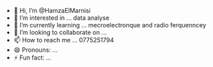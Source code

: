 - 👋 Hi, I’m @HamzaElMarnisi
- 👀 I’m interested in ... data analyse
- 🌱 I’m currently learning ... mecroelectronque and radio ferquenncey
- 💞️ I’m looking to collaborate on ...
- 📫 How to reach me ... 0775251794
- 😄 Pronouns: ... 
- ⚡ Fun fact: ...

<!---
HamzaElMarnisi/HamzaElMarnisi is a ✨ special ✨ repository because its `README.md` (this file) appears on your GitHub profile.
You can click the Preview link to take a look at your changes.
--->
